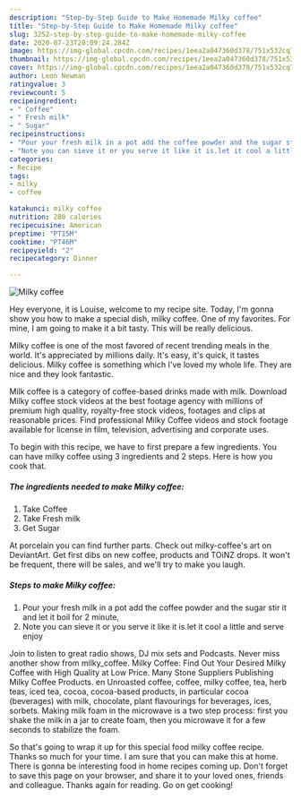 ```yaml
---
description: "Step-by-Step Guide to Make Homemade Milky coffee"
title: "Step-by-Step Guide to Make Homemade Milky coffee"
slug: 3252-step-by-step-guide-to-make-homemade-milky-coffee
date: 2020-07-23T20:09:24.284Z
image: https://img-global.cpcdn.com/recipes/1eea2a047360d378/751x532cq70/milky-coffee-recipe-main-photo.jpg
thumbnail: https://img-global.cpcdn.com/recipes/1eea2a047360d378/751x532cq70/milky-coffee-recipe-main-photo.jpg
cover: https://img-global.cpcdn.com/recipes/1eea2a047360d378/751x532cq70/milky-coffee-recipe-main-photo.jpg
author: Leon Newman
ratingvalue: 3
reviewcount: 5
recipeingredient:
- " Coffee"
- " Fresh milk"
- " Sugar"
recipeinstructions:
- "Pour your fresh milk in a pot add the coffee powder and the sugar stir it and let it boil for 2 minute,"
- "Note you can sieve it or you serve it like it is.let it cool a little and serve enjoy"
categories:
- Recipe
tags:
- milky
- coffee

katakunci: milky coffee 
nutrition: 280 calories
recipecuisine: American
preptime: "PT15M"
cooktime: "PT46M"
recipeyield: "2"
recipecategory: Dinner

---
```



![Milky coffee](https://img-global.cpcdn.com/recipes/1eea2a047360d378/751x532cq70/milky-coffee-recipe-main-photo.jpg)

Hey everyone, it is Louise, welcome to my recipe site. Today, I'm gonna show you how to make a special dish, milky coffee. One of my favorites. For mine, I am going to make it a bit tasty. This will be really delicious.

Milky coffee is one of the most favored of recent trending meals in the world. It's appreciated by millions daily. It's easy, it's quick, it tastes delicious. Milky coffee is something which I've loved my whole life. They are nice and they look fantastic.

Milk coffee is a category of coffee-based drinks made with milk. Download Milky coffee stock videos at the best footage agency with millions of premium high quality, royalty-free stock videos, footages and clips at reasonable prices. Find professional Milky Coffee videos and stock footage available for license in film, television, advertising and corporate uses.


To begin with this recipe, we have to first prepare a few ingredients. You can have milky coffee using 3 ingredients and 2 steps. Here is how you cook that.

<!--inarticleads1-->

##### The ingredients needed to make Milky coffee:

1. Take  Coffee
1. Take  Fresh milk
1. Get  Sugar


At porcelain you can find further parts. Check out milky-coffee&#39;s art on DeviantArt. Get first dibs on new coffee, products and TOiNZ drops. It won&#39;t be frequent, there will be sales, and we&#39;ll try to make you laugh. 

<!--inarticleads2-->

##### Steps to make Milky coffee:

1. Pour your fresh milk in a pot add the coffee powder and the sugar stir it and let it boil for 2 minute,
1. Note you can sieve it or you serve it like it is.let it cool a little and serve enjoy


Join to listen to great radio shows, DJ mix sets and Podcasts. Never miss another show from milky_coffee. Milky Coffee: Find Out Your Desired Milky Coffee with High Quality at Low Price. Many Stone Suppliers Publishing Milky Coffee Products. en Unroasted coffee, coffee, milky coffee, tea, herb teas, iced tea, cocoa, cocoa-based products, in particular cocoa (beverages) with milk, chocolate, plant flavourings for beverages, ices, sorbets. Making milk foam in the microwave is a two step process: first you shake the milk in a jar to create foam, then you microwave it for a few seconds to stabilize the foam. 

So that's going to wrap it up for this special food milky coffee recipe. Thanks so much for your time. I am sure that you can make this at home. There is gonna be interesting food in home recipes coming up. Don't forget to save this page on your browser, and share it to your loved ones, friends and colleague. Thanks again for reading. Go on get cooking!
